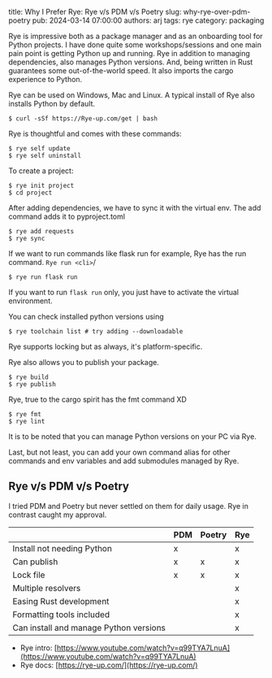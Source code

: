 title: Why I Prefer Rye: Rye v/s PDM v/s Poetry
slug: why-rye-over-pdm-poetry
pub: 2024-03-14 07:00:00
authors: arj
tags: rye
category: packaging

Rye is impressive both as a package manager and as an onboarding tool for Python projects. I have done quite some workshops/sessions and one main pain point is getting Python up and running. Rye in addition to managing dependencies, also manages Python versions. And, being written in Rust guarantees some out-of-the-world speed. It also imports the cargo experience to Python.

Rye can be used on Windows, Mac and Linux. A typical install of Rye also installs Python by default.

```
$ curl -sSf https://Rye-up.com/get | bash
```

Rye is thoughtful and comes with these commands:

```
$ rye self update
$ rye self uninstall
```

To create a project:

```
$ rye init project
$ cd project
```

After adding dependencies, we have to sync it with the virtual env.
The add command adds it to pyproject.toml

```
$ rye add requests
$ rye sync
```

If we want to run commands like flask run for example, Rye has the run command. `Rye run <cli>`/

```
$ rye run flask run
```

If you want to run `flask run` only, you just have to activate the virtual environment.

You can check installed python versions using

```
$ rye toolchain list # try adding --downloadable
```

Rye supports locking but as always, it's platform-specific.

Rye also allows you to publish your package.

```
$ rye build
$ rye publish
```

Rye, true to the cargo spirit has the fmt command XD

```
$ rye fmt
$ rye lint
```

It is to be noted that you can manage Python versions on your PC via Rye.

Last, but not least, you can add your own command alias for other commands and env variables and add submodules managed by Rye.

## Rye v/s PDM v/s Poetry

I tried PDM and Poetry but never settled on them for daily usage. Rye in contrast caught my approval.


|  | PDM | Poetry | Rye |
| :--- | :--- | :--- | :--- |
| Install not needing Python | x |  | x |
| Can publish | x | x | x |
| Lock file | x | x | x |
| Multiple resolvers |  |  | x |
| Easing Rust development |  |  | x |
| Formatting tools included |  |  | x |
| Can install and manage Python versions |  |  | x |


- Rye intro: [https://www.youtube.com/watch?v=q99TYA7LnuA](https://www.youtube.com/watch?v=q99TYA7LnuA)
- Rye docs: [https://rye-up.com/](https://rye-up.com/)